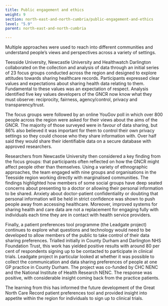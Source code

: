 ```yaml
---
title: Public engagement and ethics
weight: 9
section: north-east-and-north-cumbria/public-engagement-and-ethics
level: "5.9"
parent: north-east-and-north-cumbria

---
```


Multiple approaches were used to reach into different communities and understand people’s views and perspectives across a variety of settings.

Teesside University, Newcastle University and Healthwatch Darlington collaborated on the collection and analysis of data through an initial series of 23 focus groups conducted across the region and designed to explore attitudes towards sharing healthcare records.
Participants expressed clear values and expectations about sharing health data relating to them. Fundamental to these values was an expectation of respect. Analysis identified five key values developers of the GNCR now know what they must observe: reciprocity, fairness, agency/control, privacy and transparency/trust.

The focus groups were followed by an online YouGov poll in which over 800 people across the region were asked for their views about the aims of the GNCR. The majority of those surveyed were in favour of data sharing, but 86% also believed it was important for them
to control their own privacy settings so they could choose who they share information with. Over half said they would share their identifiable data on a secure database with approved researchers.

Researchers from Newcastle University then considered a key finding from the focus groups: that participants often reflected on how the GNCR might affect people other than themselves. Using a variety of ethnographic approaches, the team engaged with nine groups and organisations in the Teesside region working directly with marginalised communities. The findings highlighted how members of some social groups have deep seated concerns about presenting to a doctor or allowing their personal information to be shared. Anxiety about doctor-patient confidentiality or doubting that personal information will be held in strict confidence was shown to push people away from
accessing healthcare. Moreover, improved systems for sharing health and care data are not a replacement for engaging fully with individuals each time they are in contact with health service providers.

Finally, a patient preferences tool programme (the Leadgate project) continues to explore what questions and technology would need to be developed to allow members of the public to take control of their data sharing preferences. Trialled initially in County Durham and Darlington NHS Foundation Trust, this work has yielded positive results with around 80 per cent of respondents signing up to be contacted to participate in clinical trials. Leadgate project in particular looked at whether it was possible to collect the communication and data sharing preferences of people at one GP practice in County Durham. The project was co-funded by CHC NENC and the National Institute of Health Research NENC. The response was positive, with considerable insight coming back from the practice patients.

The learning from this has informed the future development of the Great North Care Record patient preferences tool and provided insight into appetite within the region for individuals to sign up to clinical trials.

        
